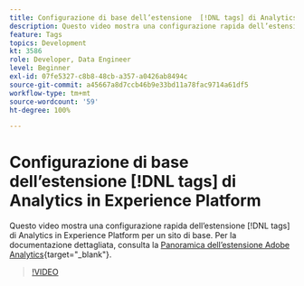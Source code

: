 ```yaml
---
title: Configurazione di base dell’estensione  [!DNL tags] di Analytics in Experience Platform
description: Questo video mostra una configurazione rapida dell’estensione  [!DNL tags]  di Analytics in Experience Platform per un sito di base.
feature: Tags
topics: Development
kt: 3586
role: Developer, Data Engineer
level: Beginner
exl-id: 07fe5327-c8b8-48cb-a357-a0426ab8494c
source-git-commit: a45667a8d7ccb46b9e33bd11a78fac9714a61df5
workflow-type: tm+mt
source-wordcount: '59'
ht-degree: 100%

---
```


# Configurazione di base dell’estensione [!DNL tags] di Analytics in Experience Platform

Questo video mostra una configurazione rapida dell’estensione [!DNL tags] di Analytics in Experience Platform per un sito di base. Per la documentazione dettagliata, consulta la [Panoramica dell’estensione Adobe Analytics](https://experienceleague.adobe.com/docs/experience-platform/tags/extensions/client/analytics/overview.html?lang=it){target="_blank"}.

>[!VIDEO](https://video.tv.adobe.com/v/28751/?quality=12&learn=on)

